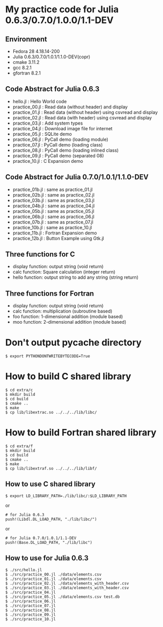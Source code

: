 # My practice code for Julia 0.6.3/0.7.0/1.0.0/1.1-DEV

## Environment

* Fedora 28 4.18.14-200
* Julia 0.6.3/0.7.0/1.0.1/1.1.0-DEV(copr)
* cmake 3.11.2
* gcc 8.2.1
* gfortran 8.2.1

## Code Abstract for Julia 0.6.3
* hello.jl       : Hello World code
* practice_00.jl : Read data (without header) and display
* practice_01.jl : Read data (without header) using csvread and display 
* practice_02.jl : Read data (with header) using csvread and display
* practice_03.jl : Add system types
* practice_04.jl : Download image file for internet
* practice_05.jl : SQLite demo
* practice_06.jl : PyCall demo (loading module)
* practice_07.jl : PyCall demo (loading class)
* practice_08.jl : PyCall demo (loading inlined class)
* practice_09.jl : PyCall demo (separated 08)
* practice_10.jl : C Expansion demo

## Code Abstract for Julia 0.7.0/1.0.1/1.1.0-DEV
* practice_01b.jl : same as practice_01.jl
* practice_02b.jl : same as practice_02.jl
* practice_03b.jl : same as practice_03.jl
* practice_04b.jl : same as practice_04.jl
* practice_05b.jl : same as practice_05.jl
* practice_06b.jl : same as practice_06.jl
* practice_07b.jl : same as practice_07.jl
* practice_10b.jl : same as practice_10.jl
* practice_11b.jl : Fortran Expansion demo
* practice_12b.jl : Button Example using Gtk.jl

## Three functions for C

- display function: output string (void return)
- calc function: Square calculation (integer return)
- hello function: output string to add any string (string return)

## Three functions for Fortran
- display function: output string (void return)
- calc function: multiplication (subroutine based)
- foo function: 1-dimensional addition (module based)
- moo function: 2-dimensional addition (module based)

# Don't output __pycache__ directory

```
$ export PYTHONDONTWRITEBYTECODE=True
```

# How to build C shared library

```
$ cd extra/c
$ mkdir build
$ cd build
$ cmake ..
$ make
$ cp lib/libextrac.so ../../../lib/libc/ 
```

# How to build Fortran shared library
```
$ cd extra/f
$ mkdir build
$ cd build
$ cmake ..
$ make
$ cp lib/libextraf.so ../../../lib/libf/
```

## How to use C shared library
```
$ export LD_LIBRARY_PATH=./lib/libc/:$LD_LIBRARY_PATH
```

or

```
# for Julia 0.6.3
push!(Libdl.DL_LOAD_PATH, "./lib/libc/")
```

or

```
# for Julia 0.7.0/1.0.1/1.1-DEV
push!(Base.DL_LOAD_PATH, "./lib/libc")
```

## How to use for Julia 0.6.3
```
$ ./src/hello.jl
$ ./src/practice_00.jl ./data/elements.csv
$ ./src/practice_01.jl ./data/elements.csv
$ ./src/practice_02.jl ./data/elements_with_header.csv
$ ./src/practice_03.jl ./data/elements_with_header.csv
$ ./src/practice_04.jl
$ ./src/practice_05.jl ./data/elements.csv test.db
$ ./src/practice_06.jl
$ ./src/practice_07.jl
$ ./src/practice_08.jl
$ ./src/practice_09.jl
$ ./src/practice_10.jl
```
